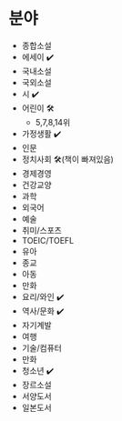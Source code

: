 # 분야

- 종합소설
- 에세이 ✔️
- 국내소설
- 국외소설
- 시 ✔️ 
- 어린이 🛠
  - 5,7,8,14위
- 가정생활 ✔️
- 인문
- 정치사회 🛠(책이 빠져있음)
- 경제경영
- 건강교양
- 과학
- 외국어
- 예술
- 취미/스포츠
- TOEIC/TOEFL
- 유아
- 종교
- 아동
- 만화
- 요리/와인 ✔️
- 역사/문화 ✔️
- 자기계발
- 여행
- 기술/컴퓨터
- 만화
- 청소년 ✔️
- 장르소설
- 서양도서
- 일본도서
